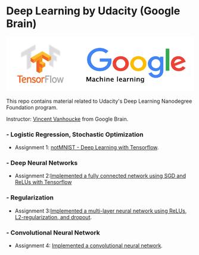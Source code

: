 # Deep Learning by Udacity (Google Brain)

<img width="700" src="https://github.com/AliBaheri/Deep-Learning-by-Udacity/blob/master/Logo-TensorFlow-Google.jpg"> 

This repo contains material related to Udacity's Deep Learning Nanodegree Foundation program.

Instructor: [Vincent Vanhoucke](https://research.google.com/pubs/VincentVanhoucke.html) from Google Brain.

### - Logistic Regression, Stochastic Optimization 
* Assignment 1: [notMNIST - Deep Learning with Tensorflow](https://github.com/AliBaheri/Deep-Learning-by-Udacity/blob/master/1_notmnist.ipynb). 

### - Deep Neural Networks
* Assignment 2:[Implemented a fully connected network using SGD and ReLUs with Tensorflow](https://github.com/AliBaheri/Deep-Learning-by-Udacity/blob/master/2_fullyconnected.ipynb)
              
### - Regularization
* Assignment 3:[Implemented a multi-layer neural network using ReLUs, L2-regularization, and dropout](https://github.com/AliBaheri/Deep-Learning-by-Udacity/blob/master/3_regularization.ipynb).
  
### - Convolutional Neural Network
* Assignment 4: [Implemented a convolutional neural network](https://github.com/AliBaheri/Deep-Learning-by-Udacity/blob/master/4_convolutions.ipynb).

